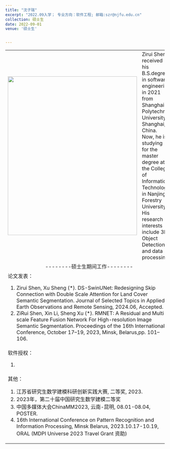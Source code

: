 ```yaml
---
title: "沈子瑞"
excerpt: "2022.09入学； 专业方向：软件工程; 邮箱:szr@njfu.edu.cn"
collection: 硕士生
date: 2022-09-01
venue: '硕士生'


---
```

<table border="0">
<tr>
  <td> <img src='/images/zirui.jpg' height="500" width="408">  </td>
 <td>Zirui Shen received his B.S.degree in software engineering in 2021 from Shanghai Polytechnic University, Shanghai, China. Now, he is studying for the master degree at the College of Information Technology in Nanjing Forestry University. His research interests include 3D Object Detection and data processing.</td>

</tr>

<tr>
<td colspan="2" align="center">--------硕士生期间工作--------
</td>
</tr>

<tr>
<td colspan="2">论文发表：
<ol class="level_1">
<li> Zirui Shen, Xu Sheng (*). DS-SwinUNet: Redesigning Skip Connection with Double Scale Attention for Land Cover Semantic Segmentation. Journal of Selected Topics in Applied Earth Observations and Remote Sensing, 2024.06, Accepted. </li>
<li> ZiRui Shen, Xin Li, Sheng Xu (*). RMNET: A Residual and Multi-scale Feature Fusion Network For High-resolution Image Semantic Segmentation. Proceedings of the 16th International Conference, October 17–19, 2023, Minsk, Belarus,pp. 101–106. </li>
</ol>
</td>
</tr>

<tr>
<td colspan="2">软件授权：
<ol class="level_1">
<li>  </li>
</ol>
</td>
</tr>

<tr>
<td colspan="2">其他：
<ol class="level_1">
<li> 江苏省研究生数学建模科研创新实践大赛, 二等奖, 2023.</li>
<li> 2023年，第二十届中国研究生数学建模二等奖</li>
<li> 
中国多媒体大会ChinaMM2023, 云南-昆明, 08.01-08.04, POSTER.
</li>
<li> 
16th International Conference on Pattern Recognition and Information Processing, Minsk Belarus, 2023.10.17-10.19, ORAL (MDPI Universe 2023 Travel Grant 资助)
</li>
</ol>
</td>
</tr>

</table>
